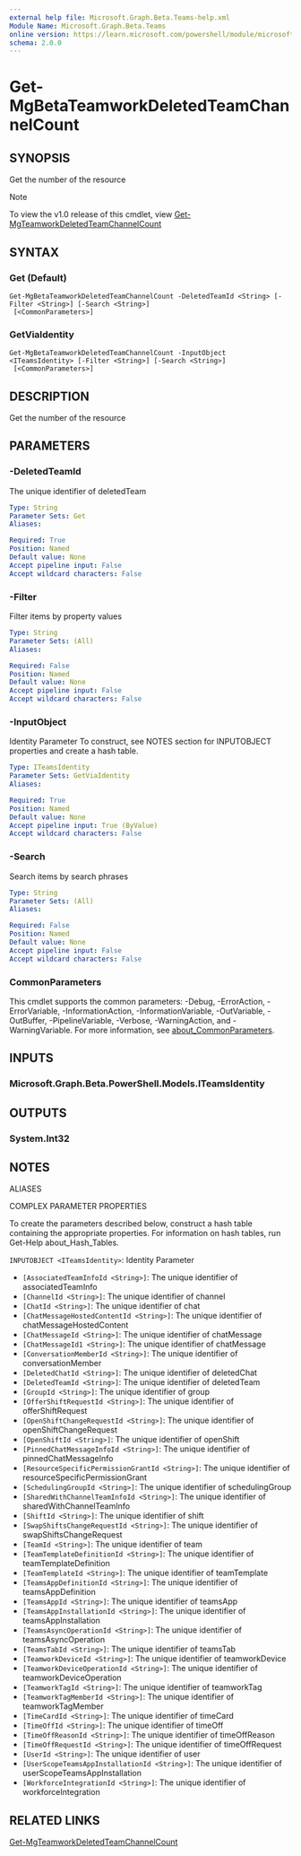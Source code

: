 ```yaml
---
external help file: Microsoft.Graph.Beta.Teams-help.xml
Module Name: Microsoft.Graph.Beta.Teams
online version: https://learn.microsoft.com/powershell/module/microsoft.graph.beta.teams/get-mgbetateamworkdeletedteamchannelcount
schema: 2.0.0
---
```


# Get-MgBetaTeamworkDeletedTeamChannelCount

## SYNOPSIS
Get the number of the resource

> [!NOTE]
> To view the v1.0 release of this cmdlet, view [Get-MgTeamworkDeletedTeamChannelCount](/powershell/module/Microsoft.Graph.Teams/Get-MgTeamworkDeletedTeamChannelCount?view=graph-powershell-1.0)

## SYNTAX

### Get (Default)
```
Get-MgBetaTeamworkDeletedTeamChannelCount -DeletedTeamId <String> [-Filter <String>] [-Search <String>]
 [<CommonParameters>]
```

### GetViaIdentity
```
Get-MgBetaTeamworkDeletedTeamChannelCount -InputObject <ITeamsIdentity> [-Filter <String>] [-Search <String>]
 [<CommonParameters>]
```

## DESCRIPTION
Get the number of the resource

## PARAMETERS

### -DeletedTeamId
The unique identifier of deletedTeam

```yaml
Type: String
Parameter Sets: Get
Aliases:

Required: True
Position: Named
Default value: None
Accept pipeline input: False
Accept wildcard characters: False
```

### -Filter
Filter items by property values

```yaml
Type: String
Parameter Sets: (All)
Aliases:

Required: False
Position: Named
Default value: None
Accept pipeline input: False
Accept wildcard characters: False
```

### -InputObject
Identity Parameter
To construct, see NOTES section for INPUTOBJECT properties and create a hash table.

```yaml
Type: ITeamsIdentity
Parameter Sets: GetViaIdentity
Aliases:

Required: True
Position: Named
Default value: None
Accept pipeline input: True (ByValue)
Accept wildcard characters: False
```

### -Search
Search items by search phrases

```yaml
Type: String
Parameter Sets: (All)
Aliases:

Required: False
Position: Named
Default value: None
Accept pipeline input: False
Accept wildcard characters: False
```

### CommonParameters
This cmdlet supports the common parameters: -Debug, -ErrorAction, -ErrorVariable, -InformationAction, -InformationVariable, -OutVariable, -OutBuffer, -PipelineVariable, -Verbose, -WarningAction, and -WarningVariable. For more information, see [about_CommonParameters](http://go.microsoft.com/fwlink/?LinkID=113216).

## INPUTS

### Microsoft.Graph.Beta.PowerShell.Models.ITeamsIdentity
## OUTPUTS

### System.Int32
## NOTES

ALIASES

COMPLEX PARAMETER PROPERTIES

To create the parameters described below, construct a hash table containing the appropriate properties. For information on hash tables, run Get-Help about_Hash_Tables.


`INPUTOBJECT <ITeamsIdentity>`: Identity Parameter
  - `[AssociatedTeamInfoId <String>]`: The unique identifier of associatedTeamInfo
  - `[ChannelId <String>]`: The unique identifier of channel
  - `[ChatId <String>]`: The unique identifier of chat
  - `[ChatMessageHostedContentId <String>]`: The unique identifier of chatMessageHostedContent
  - `[ChatMessageId <String>]`: The unique identifier of chatMessage
  - `[ChatMessageId1 <String>]`: The unique identifier of chatMessage
  - `[ConversationMemberId <String>]`: The unique identifier of conversationMember
  - `[DeletedChatId <String>]`: The unique identifier of deletedChat
  - `[DeletedTeamId <String>]`: The unique identifier of deletedTeam
  - `[GroupId <String>]`: The unique identifier of group
  - `[OfferShiftRequestId <String>]`: The unique identifier of offerShiftRequest
  - `[OpenShiftChangeRequestId <String>]`: The unique identifier of openShiftChangeRequest
  - `[OpenShiftId <String>]`: The unique identifier of openShift
  - `[PinnedChatMessageInfoId <String>]`: The unique identifier of pinnedChatMessageInfo
  - `[ResourceSpecificPermissionGrantId <String>]`: The unique identifier of resourceSpecificPermissionGrant
  - `[SchedulingGroupId <String>]`: The unique identifier of schedulingGroup
  - `[SharedWithChannelTeamInfoId <String>]`: The unique identifier of sharedWithChannelTeamInfo
  - `[ShiftId <String>]`: The unique identifier of shift
  - `[SwapShiftsChangeRequestId <String>]`: The unique identifier of swapShiftsChangeRequest
  - `[TeamId <String>]`: The unique identifier of team
  - `[TeamTemplateDefinitionId <String>]`: The unique identifier of teamTemplateDefinition
  - `[TeamTemplateId <String>]`: The unique identifier of teamTemplate
  - `[TeamsAppDefinitionId <String>]`: The unique identifier of teamsAppDefinition
  - `[TeamsAppId <String>]`: The unique identifier of teamsApp
  - `[TeamsAppInstallationId <String>]`: The unique identifier of teamsAppInstallation
  - `[TeamsAsyncOperationId <String>]`: The unique identifier of teamsAsyncOperation
  - `[TeamsTabId <String>]`: The unique identifier of teamsTab
  - `[TeamworkDeviceId <String>]`: The unique identifier of teamworkDevice
  - `[TeamworkDeviceOperationId <String>]`: The unique identifier of teamworkDeviceOperation
  - `[TeamworkTagId <String>]`: The unique identifier of teamworkTag
  - `[TeamworkTagMemberId <String>]`: The unique identifier of teamworkTagMember
  - `[TimeCardId <String>]`: The unique identifier of timeCard
  - `[TimeOffId <String>]`: The unique identifier of timeOff
  - `[TimeOffReasonId <String>]`: The unique identifier of timeOffReason
  - `[TimeOffRequestId <String>]`: The unique identifier of timeOffRequest
  - `[UserId <String>]`: The unique identifier of user
  - `[UserScopeTeamsAppInstallationId <String>]`: The unique identifier of userScopeTeamsAppInstallation
  - `[WorkforceIntegrationId <String>]`: The unique identifier of workforceIntegration

## RELATED LINKS
[Get-MgTeamworkDeletedTeamChannelCount](/powershell/module/Microsoft.Graph.Teams/Get-MgTeamworkDeletedTeamChannelCount?view=graph-powershell-1.0)

